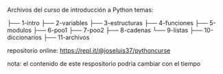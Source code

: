 Archivos del curso de  introducción a Python
temas:


├── 1-intro
├── 2-variables
├── 3-estructuras
├── 4-funciones
├── 5-modulos
├── 6-poo1
├── 7-poo2
├── 8-cadenas
└── 9-listas
├── 10-diccionarios
├── 11-archivos


repositorio online: https://repl.it/@joseluis37/pythoncurse

nota: el contenido de este respositorio podria cambiar con el tiempo
